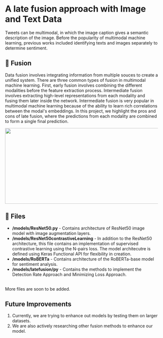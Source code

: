 # A late fusion approach with Image and Text Data

Tweets can be multimodal, in which the image caption gives a semantic description of the image. Before the popularity of multimodal machine learning, previous works included identifying texts and images separately to determine sentiment. 

 ## 📖 Fusion 
Data fusion involves integrating information from multiple souces to create a unified system. There are three common types of fusion in multimodal machine learning. First, early fusion involves combining the different modalities before the feature extraction process. Intermediate fusion involves extracting high-level representations from each modality and fusing them later inside the network. Intermediate fusion is very popular in multimodal machine learning because of the ability to learn rich correlations between the modal's embeddings. In this project, we highlight the pros and cons of late fusion, where the predictions from each modality are combined to form a single final prediction.

 <p align = "center" >
 <image src = "https://github.com/user-attachments/assets/d2313740-e9b8-452b-a373-5ef56e2c7fd2" width = "800" height = "250">
 </p>



## 💾 Files
- **/models/ResNet50.py** - Contains architecture of ResNet50 image model with image augmentation layers.
- **/models/ResNet50contrastiveLearning** - In addition to the ResNet50 architecture, this file contains an implementation of supervised contrastive learning using the N-pairs loss. The model architecutre is defined using Keras Functional API for flexibility in creation.
- **/models/RoBERTa** - Contains architecture of the RoBERTa-base model for sentiment analysis.
- **/models/latefusion/py** - Contains the methods to implement the Detection Rate Approach and Minimizing Loss Approach.
<br>
More files are soon to be added.

## Future Improvements
1. Currently, we are trying to enhance out models by testing them on larger datasets.
2. We are also actively researching other fusion methods to enhance our model.

